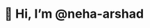 # 👋 Hi, I’m @neha-arshad

<!---
- 👀 I’m interested in ...
- 🌱 I’m currently learning typescript ...
- 💞️ I’m looking to collaborate on ...
- 📫 How to reach me ...
- 😄 Pronouns: ...
- ⚡ Fun fact: ...

neha-arshad/neha-arshad is a ✨ special ✨ repository because its `README.md` (this file) appears on your GitHub profile.
You can click the Preview link to take a look at your changes.
--->
